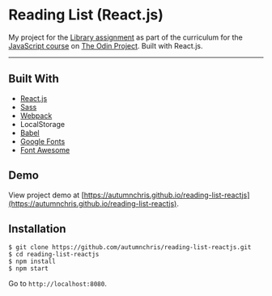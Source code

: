 # Reading List (React.js)

My project for the [Library assignment](https://www.theodinproject.com/courses/javascript/lessons/library) as part of the curriculum for the [JavaScript course](https://www.theodinproject.com/courses/javascript) on [The Odin Project](https://www.theodinproject.com). Built with React.js.

---

## Built With
* [React.js](https://reactjs.org)
* [Sass](http://sass-lang.com)
* [Webpack](https://webpack.js.org)
* LocalStorage
* [Babel](https://babeljs.io)
* [Google Fonts](https://fonts.google.com)
* [Font Awesome](https://fontawesome.com)

## Demo

View project demo at [https://autumnchris.github.io/reading-list-reactjs](https://autumnchris.github.io/reading-list-reactjs).

## Installation

```
$ git clone https://github.com/autumnchris/reading-list-reactjs.git
$ cd reading-list-reactjs
$ npm install
$ npm start
```
Go to `http://localhost:8080`.
